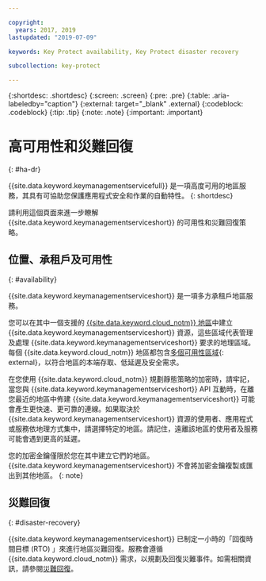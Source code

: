 ```yaml
---

copyright:
  years: 2017, 2019
lastupdated: "2019-07-09"

keywords: Key Protect availability, Key Protect disaster recovery

subcollection: key-protect

---
```


{:shortdesc: .shortdesc}
{:screen: .screen}
{:pre: .pre}
{:table: .aria-labeledby="caption"}
{:external: target="_blank" .external}
{:codeblock: .codeblock}
{:tip: .tip}
{:note: .note}
{:important: .important}

# 高可用性和災難回復
{: #ha-dr}

{{site.data.keyword.keymanagementservicefull}} 是一項高度可用的地區服務，其具有可協助您保護應用程式安全和作業的自動特性。
{: shortdesc}

請利用這個頁面來進一步瞭解 {{site.data.keyword.keymanagementserviceshort}} 的可用性和災難回復策略。

## 位置、承租戶及可用性
{: #availability}

{{site.data.keyword.keymanagementserviceshort}} 是一項多方承租戶地區服務。 

您可以在其中一個支援的 [{{site.data.keyword.cloud_notm}} 地區](/docs/services/key-protect?topic=key-protect-regions#regions)中建立 {{site.data.keyword.keymanagementserviceshort}} 資源，這些區域代表管理及處理 {{site.data.keyword.keymanagementserviceshort}} 要求的地理區域。每個 {{site.data.keyword.cloud_notm}} 地區都包含[多個可用性區域](https://www.ibm.com/blogs/bluemix/2018/06/expansion-availability-zones-global-regions/){: external}，以符合地區的本端存取、低延遲及安全需求。

在您使用 {{site.data.keyword.cloud_notm}} 規劃靜態策略的加密時，請牢記，當您與 {{site.data.keyword.keymanagementserviceshort}} API 互動時，在離您最近的地區中佈建 {{site.data.keyword.keymanagementserviceshort}} 可能會產生更快速、更可靠的連線。如果取決於 {{site.data.keyword.keymanagementserviceshort}} 資源的使用者、應用程式或服務依地理方式集中，請選擇特定的地區。請記住，遠離該地區的使用者及服務可能會遇到更高的延遲。 

您的加密金鑰僅限於您在其中建立它們的地區。{{site.data.keyword.keymanagementserviceshort}} 不會將加密金鑰複製或匯出到其他地區。
{: note}

## 災難回復
{: #disaster-recovery}

{{site.data.keyword.keymanagementserviceshort}} 已制定一小時的「回復時間目標 (RTO) 」來進行地區災難回復。服務會遵循 {{site.data.keyword.cloud_notm}} 需求，以規劃及回復災難事件。如需相關資訊，請參閱[災難回復](/docs/overview?topic=overview-zero-downtime#disaster-recovery)。


